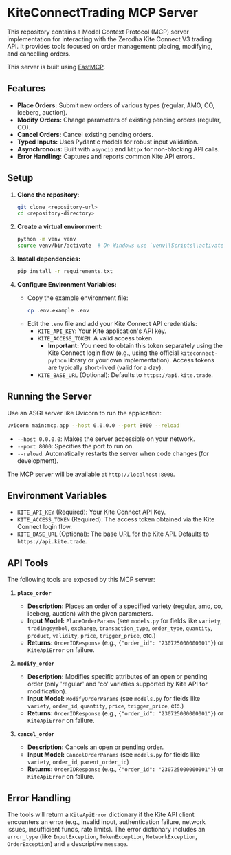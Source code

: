 # KiteConnectTrading MCP Server

This repository contains a Model Context Protocol (MCP) server implementation for interacting with the Zerodha Kite Connect V3 trading API. It provides tools focused on order management: placing, modifying, and cancelling orders.

This server is built using [FastMCP](https://github.com/cognosis-ai/fastmcp).

## Features

*   **Place Orders:** Submit new orders of various types (regular, AMO, CO, iceberg, auction).
*   **Modify Orders:** Change parameters of existing pending orders (regular, CO).
*   **Cancel Orders:** Cancel existing pending orders.
*   **Typed Inputs:** Uses Pydantic models for robust input validation.
*   **Asynchronous:** Built with `asyncio` and `httpx` for non-blocking API calls.
*   **Error Handling:** Captures and reports common Kite API errors.

## Setup

1.  **Clone the repository:**
    ```bash
    git clone <repository-url>
    cd <repository-directory>
    ```

2.  **Create a virtual environment:**
    ```bash
    python -m venv venv
    source venv/bin/activate  # On Windows use `venv\\Scripts\\activate`
    ```

3.  **Install dependencies:**
    ```bash
    pip install -r requirements.txt
    ```

4.  **Configure Environment Variables:**
    *   Copy the example environment file:
        ```bash
        cp .env.example .env
        ```
    *   Edit the `.env` file and add your Kite Connect API credentials:
        *   `KITE_API_KEY`: Your Kite application's API key.
        *   `KITE_ACCESS_TOKEN`: A valid access token. 
            *   **Important:** You need to obtain this token separately using the Kite Connect login flow (e.g., using the official `kiteconnect-python` library or your own implementation). Access tokens are typically short-lived (valid for a day).
        *   `KITE_BASE_URL` (Optional): Defaults to `https://api.kite.trade`.

## Running the Server

Use an ASGI server like Uvicorn to run the application:

```bash
uvicorn main:mcp.app --host 0.0.0.0 --port 8000 --reload
```

*   `--host 0.0.0.0`: Makes the server accessible on your network.
*   `--port 8000`: Specifies the port to run on.
*   `--reload`: Automatically restarts the server when code changes (for development).

The MCP server will be available at `http://localhost:8000`.

## Environment Variables

*   `KITE_API_KEY` (Required): Your Kite Connect API Key.
*   `KITE_ACCESS_TOKEN` (Required): The access token obtained via the Kite Connect login flow.
*   `KITE_BASE_URL` (Optional): The base URL for the Kite API. Defaults to `https://api.kite.trade`.

## API Tools

The following tools are exposed by this MCP server:

1.  **`place_order`**
    *   **Description:** Places an order of a specified variety (regular, amo, co, iceberg, auction) with the given parameters.
    *   **Input Model:** `PlaceOrderParams` (see `models.py` for fields like `variety`, `tradingsymbol`, `exchange`, `transaction_type`, `order_type`, `quantity`, `product`, `validity`, `price`, `trigger_price`, etc.)
    *   **Returns:** `OrderIDResponse` (e.g., `{"order_id": "230725000000001"}`) or `KiteApiError` on failure.

2.  **`modify_order`**
    *   **Description:** Modifies specific attributes of an open or pending order (only 'regular' and 'co' varieties supported by Kite API for modification).
    *   **Input Model:** `ModifyOrderParams` (see `models.py` for fields like `variety`, `order_id`, `quantity`, `price`, `trigger_price`, etc.)
    *   **Returns:** `OrderIDResponse` (e.g., `{"order_id": "230725000000001"}`) or `KiteApiError` on failure.

3.  **`cancel_order`**
    *   **Description:** Cancels an open or pending order.
    *   **Input Model:** `CancelOrderParams` (see `models.py` for fields like `variety`, `order_id`, `parent_order_id`)
    *   **Returns:** `OrderIDResponse` (e.g., `{"order_id": "230725000000001"}`) or `KiteApiError` on failure.

## Error Handling

The tools will return a `KiteApiError` dictionary if the Kite API client encounters an error (e.g., invalid input, authentication failure, network issues, insufficient funds, rate limits). The error dictionary includes an `error_type` (like `InputException`, `TokenException`, `NetworkException`, `OrderException`) and a descriptive `message`.
